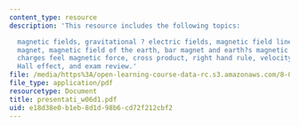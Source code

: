 ```yaml
---
content_type: resource
description: 'This resource includes the following topics:

  magnetic fields, gravitational ? electric fields, magnetic field lines from bar
  magnet, magnetic field of the earth, bar magnet and earth?s magnetic field, moving
  charges feel magnetic force, cross product, right hand rule, velocity selector,
  Hall effect, and exam review.'
file: /media/https%3A/open-learning-course-data-rc.s3.amazonaws.com/8-02t-electricity-and-magnetism-spring-2005/e18d38e0b1eb8d1d98b6cd72f212cbf2_presentati_w06d1.pdf
file_type: application/pdf
resourcetype: Document
title: presentati_w06d1.pdf
uid: e18d38e0-b1eb-8d1d-98b6-cd72f212cbf2
---
```

